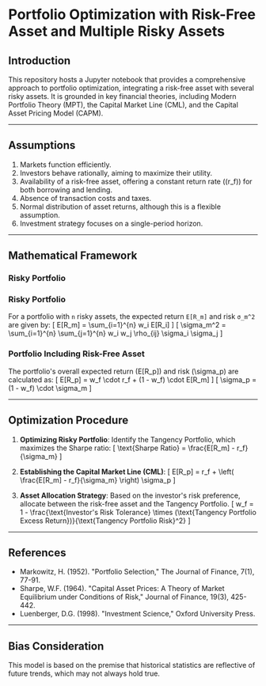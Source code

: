 # Portfolio Optimization with Risk-Free Asset and Multiple Risky Assets

## Introduction
This repository hosts a Jupyter notebook that provides a comprehensive approach to portfolio optimization, integrating a risk-free asset with several risky assets. It is grounded in key financial theories, including Modern Portfolio Theory (MPT), the Capital Market Line (CML), and the Capital Asset Pricing Model (CAPM).

---

## Assumptions
1. Markets function efficiently.
2. Investors behave rationally, aiming to maximize their utility.
3. Availability of a risk-free asset, offering a constant return rate (\(r_f\)) for both borrowing and lending.
4. Absence of transaction costs and taxes.
5. Normal distribution of asset returns, although this is a flexible assumption.
6. Investment strategy focuses on a single-period horizon.

---

## Mathematical Framework

### Risky Portfolio
### Risky Portfolio
For a portfolio with `n` risky assets, the expected return `E[R_m]` and risk `σ_m^2` are given by:
\[
E[R_m] = \sum_{i=1}^{n} w_i E[R_i]
\]
\[
\sigma_m^2 = \sum_{i=1}^{n} \sum_{j=1}^{n} w_i w_j \rho_{ij} \sigma_i \sigma_j
\]

### Portfolio Including Risk-Free Asset
The portfolio's overall expected return \(E[R_p]\) and risk \(\sigma_p\) are calculated as:
\[
E[R_p] = w_f \cdot r_f + (1 - w_f) \cdot E[R_m]
\]
\[
\sigma_p = (1 - w_f) \cdot \sigma_m
\]

---

## Optimization Procedure
1. **Optimizing Risky Portfolio**: Identify the Tangency Portfolio, which maximizes the Sharpe ratio:
\[
\text{Sharpe Ratio} = \frac{E[R_m] - r_f}{\sigma_m}
\]

2. **Establishing the Capital Market Line (CML)**:
\[
E[R_p] = r_f + \left( \frac{E[R_m] - r_f}{\sigma_m} \right) \sigma_p
\]

3. **Asset Allocation Strategy**: Based on the investor's risk preference, allocate between the risk-free asset and the Tangency Portfolio.
\[
w_f = 1 - \frac{\text{Investor's Risk Tolerance} \times (\text{Tangency Portfolio Excess Return})}{\text{Tangency Portfolio Risk}^2}
\]

---

## References
- Markowitz, H. (1952). "Portfolio Selection," The Journal of Finance, 7(1), 77-91.
- Sharpe, W.F. (1964). "Capital Asset Prices: A Theory of Market Equilibrium under Conditions of Risk," Journal of Finance, 19(3), 425-442.
- Luenberger, D.G. (1998). "Investment Science," Oxford University Press.

---

## Bias Consideration
This model is based on the premise that historical statistics are reflective of future trends, which may not always hold true.

